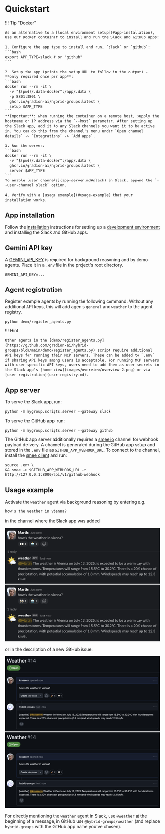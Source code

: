 # Quickstart

!!! Tip "Docker"

    As an alternative to a [local environment setup](#app-installation), use our Docker container to install and run the Slack and GitHub apps:

    1. Configure the app type to install and run, `slack` or `github`:
    ```bash
    export APP_TYPE=slack # or "github"
    ```

    2. Setup the app (prints the setup URL to follow in the output) - **only required once per app**:
    ```bash    
    docker run --rm -it \
      -v "$(pwd)/.data-docker":/app/.data \
      -p 8801:8801 \
      ghcr.io/gradion-ai/hybrid-groups:latest \
      setup $APP_TYPE
    ```
    **Important**: when running the container on a remote host, supply the hostname or IP address via the `--host` parameter. After setting up the Slack app, add it to any Slack channels you want it to be active in. You can do this from the channel's menu under `Open channel details` -> `Integrations` -> `Add apps`.
    
    3. Run the server:
    ```bash
    docker run --rm -it \
      -v "$(pwd)/.data-docker":/app/.data \
      ghcr.io/gradion-ai/hybrid-groups:latest \
      server $APP_TYPE
    ```
    To enable [user channels](app-server.md#slack) in Slack, append the `--user-channel slack` option.

    4. Verify with a [usage example](#usage-example) that your installation works.

## App installation

Follow the [installation](installation.md) instructions for setting up a [development environment](installation.md#development-environment) and installing the Slack and GitHub apps.

## Gemini API key

A [GEMINI_API_KEY](https://aistudio.google.com/apikey) is required for background reasoning and by demo agents. Place it in a `.env` file in the project's root directory.

```env title=".env"
GEMINI_API_KEY=...
```

## Agent registration

Register example agents by running the following command. Without any additional API keys, this will add agents `general` and `weather` to the agent registry.

```shell
python demo/register_agents.py
```

!!! Hint

    Other agents in the [demo/register_agents.py](https://github.com/gradion-ai/hybrid-groups/blob/main/demo/register_agents.py) script require additional API keys for running their MCP servers. These can be added to `.env` if sharing API keys among users is acceptable. For running MCP servers with user-specific API keys, users need to add them as user secrets in the Slack app's [home view](images/overview/overview-2.png) or via [user registration](user-registry.md).

## App server

To serve the Slack app, run:

```shell
python -m hygroup.scripts.server --gateway slack
```

To serve the GitHub app, run:

```shell
python -m hygroup.scripts.server --gateway github
```

The GitHub app server additionally requires a [smee.io](https://smee.io/) channel for webhook payload delivery. A channel is generated during the GitHub app setup and stored in the `.env` file as `GITHUB_APP_WEBHOOK_URL`. To connect to the channel, install the [smee client](https://github.com/probot/smee-client) and run:

```shell
source .env \
&& smee -u $GITHUB_APP_WEBHOOK_URL -t http://127.0.0.1:8000/api/v1/github-webhook
```

## Usage example

Activate the `weather` agent via background reasoning by entering e.g.

```markdown
how's the weather in vienna?
```

in the channel where the Slack app was added

<div class="image-zoom quickstart-image">
  <a href="../images/quickstart/quickstart-1.png" target="_blank"><img src="../images/quickstart/quickstart-1.png" class="thumbnail"></a>
  <a href="../images/quickstart/quickstart-1.png" target="_blank" class="large-link"><img src="../images/quickstart/quickstart-1.png" class="large"></a>
</div>

or in the description of a new GitHub issue:

<div class="image-zoom quickstart-image">
  <a href="../images/quickstart/quickstart-2.png" target="_blank"><img src="../images/quickstart/quickstart-2.png" class="thumbnail"></a>
  <a href="../images/quickstart/quickstart-2.png" target="_blank" class="large-link"><img src="../images/quickstart/quickstart-2.png" class="large"></a>
</div>

For directly mentioning the `weather` agent in Slack, use `@weather` at the beginning of a message, in GitHub use `@hybrid-groups/weather` (and replace `hybrid-groups` with the GitHub app name you've chosen).
